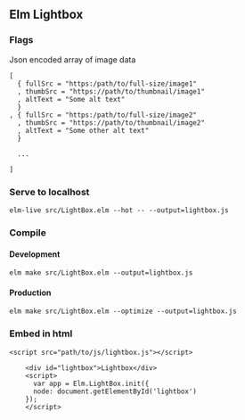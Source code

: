 ## Elm Lightbox

### Flags

Json encoded array of image data

```
[ 
  { fullSrc = "https:/path/to/full-size/image1"
  , thumbSrc = "https://path/to/thumbnail/image1"
  , altText = "Some alt text"
  }
, { fullSrc = "https:/path/to/full-size/image2"
  , thumbSrc = "https://path/to/thumbnail/image2"
  , altText = "Some other alt text"
  }

  ...

]
```

### Serve to localhost
`elm-live src/LightBox.elm --hot -- --output=lightbox.js`

### Compile

#### Development
`elm make src/LightBox.elm --output=lightbox.js`

#### Production
`elm make src/LightBox.elm --optimize --output=lightbox.js`

### Embed in html

```
<script src="path/to/js/lightbox.js"></script>
```


```
    <div id="lightbox">Lightbox</div>
    <script>
      var app = Elm.LightBox.init({
      node: document.getElementById('lightbox')
    });
    </script>

```
